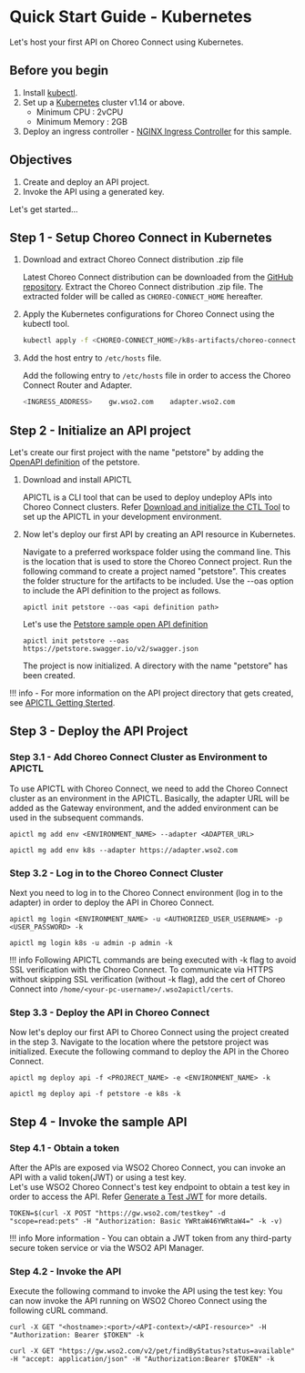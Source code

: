 # Quick Start Guide - Kubernetes

Let's host your first API on Choreo Connect using Kubernetes.

## Before you begin

1.  Install [kubectl](https://kubernetes.io/docs/tasks/tools/install-kubectl/).
2.  Set up a [Kubernetes](https://Kubernetes.io/docs/setup/) cluster v1.14 or above.
      - Minimum CPU : 2vCPU
      - Minimum Memory : 2GB
3.  Deploy an ingress controller - [NGINX Ingress Controller](https://kubernetes.github.io/ingress-nginx/deploy/) for this sample.

## Objectives

1.  Create and deploy an API project.
2.  Invoke the API using a generated key.

Let's get started...

## Step 1 - Setup Choreo Connect in Kubernetes

1.  Download and extract Choreo Connect distribution .zip file

    Latest Choreo Connect distribution can be downloaded from the [GitHub repository](https://github.com/wso2/product-microgateway/releases). Extract the Choreo Connect distribution .zip file. The extracted folder will be called as `CHOREO-CONNECT_HOME` hereafter.

2.  Apply the Kubernetes configurations for Choreo Connect using the kubectl tool.

    ```bash
    kubectl apply -f <CHOREO-CONNECT_HOME>/k8s-artifacts/choreo-connect
    ```

3.  Add the host entry to `/etc/hosts` file.

    Add the following entry to `/etc/hosts` file in order to access the Choreo Connect Router and Adapter.

    ```sh
    <INGRESS_ADDRESS>    gw.wso2.com    adapter.wso2.com
    ```

## Step 2 - Initialize an API project

Let's create our first project with the name "petstore" by adding the [OpenAPI definition](https://petstore.swagger.io/v2/swagger.json) of the petstore.

1. Download and install APICTL

    APICTL is a CLI tool that can be used to deploy undeploy APIs into Choreo Connect clusters.
    Refer [Download and initialize the CTL Tool]({{base_path}}/install-and-setup/setup/api-controller/getting-started-with-wso2-api-controller/#download-and-initialize-the-ctl-tool)
    to set up the APICTL in your development environment.
    
2. Now let's deploy our first API by creating an API resource in Kubernetes.

    Navigate to a preferred workspace folder using the command line. This is the location that is used to store the Choreo Connect project.
    Run the following command to create a project named "petstore". This creates the folder structure for the artifacts to be included. Use the --oas option to include the API definition to the project as follows.

    ```shell
    apictl init petstore --oas <api definition path>
    ```
    
    Let's use the [Petstore sample open API definition](https://petstore.swagger.io/)
    
    ```shell
    apictl init petstore --oas https://petstore.swagger.io/v2/swagger.json
    ```
    
    The project is now initialized. A directory with the name "petstore" has been created.

!!! info
    -   For more information on the API project directory that gets created, see [APICTL Getting Sterted]({{base_path}}/install-and-setup/setup/api-controller/getting-started-with-wso2-api-controller).

## Step 3 - Deploy the API Project


### Step 3.1 - Add Choreo Connect Cluster as Environment to APICTL

To use APICTL with Choreo Connect, we need to add the Choreo Connect cluster as an environment in the APICTL.
Basically, the adapter URL will be added as the Gateway environment, and the added environment can be used in the subsequent commands.

``` shell tab="Format"
apictl mg add env <ENVIRONMENT_NAME> --adapter <ADAPTER_URL>
```

``` shell tab="Example"
apictl mg add env k8s --adapter https://adapter.wso2.com
```

### Step 3.2 - Log in to the Choreo Connect Cluster

Next you need to log in to the Choreo Connect environment (log in to the adapter) in order to deploy the API in Choreo Connect.

``` shell tab="Format"
apictl mg login <ENVIRONMENT_NAME> -u <AUTHORIZED_USER_USERNAME> -p <USER_PASSWORD> -k
```

``` shell tab="Example"
apictl mg login k8s -u admin -p admin -k
```

!!! info
    Following APICTL commands are being executed with -k flag to avoid SSL verification with the Choreo Connect.
    To communicate via HTTPS without skipping SSL verification (without -k flag), add the cert of Choreo Connect into `/home/<your-pc-username>/.wso2apictl/certs`.

### Step 3.3 - Deploy the API in Choreo Connect

Now let's deploy our first API to Choreo Connect using the project created in the step 3.
Navigate to the location where the petstore project was initialized. Execute the following command to deploy the API in the Choreo Connect.

``` shell tab="Format"
apictl mg deploy api -f <PROJRECT_NAME> -e <ENVIRONMENT_NAME> -k
```

``` shell tab="Example"
apictl mg deploy api -f petstore -e k8s -k
```

## Step 4 - Invoke the sample API

### Step 4.1 - Obtain a token

After the APIs are exposed via WSO2 Choreo Connect, you can invoke an API with a valid token(JWT) or using a test key.  
Let's use WSO2 Choreo Connect's test key endpoint to obtain a test key in order to access the API. Refer [Generate a Test JWT]({{base_path}}/deploy-and-publish/deploy-on-gateway/choreo-connect/security/generate-a-test-jwt) for more details.

``` shell tab="Sample Token"
TOKEN=$(curl -X POST "https://gw.wso2.com/testkey" -d "scope=read:pets" -H "Authorization: Basic YWRtaW46YWRtaW4=" -k -v)
```

!!! info
    More information
    -   You can obtain a JWT token from any third-party secure token service or via the WSO2 API Manager.

### Step 4.2 - Invoke the API

Execute the following command to invoke the API using the test key: You can now invoke the API running on WSO2 Choreo Connect using the following cURL command.

``` shell tab="Format"
curl -X GET "<hostname>:<port>/<API-context>/<API-resource>" -H "Authorization: Bearer $TOKEN" -k
```

``` shell tab="Example"
curl -X GET "https://gw.wso2.com/v2/pet/findByStatus?status=available" -H "accept: application/json" -H "Authorization:Bearer $TOKEN" -k
```
